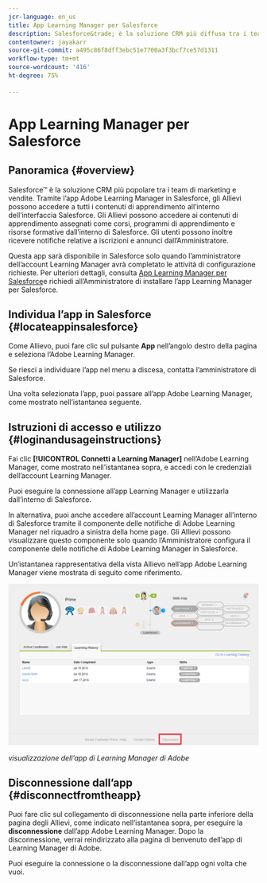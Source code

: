 ```yaml
---
jcr-language: en_us
title: App Learning Manager per Salesforce
description: Salesforce&trade; è la soluzione CRM più diffusa tra i team di vendita e marketing. Tramite l’app Adobe Learning Manager in Salesforce, gli Allievi possono accedere a tutti i contenuti di apprendimento all’interno dell’interfaccia Salesforce. Gli Allievi possono accedere ai contenuti di apprendimento assegnati come corsi, programmi di apprendimento e risorse formative dall’interno di Salesforce. Gli utenti possono inoltre ricevere notifiche relative a iscrizioni e annunci dall’Amministratore.
contentowner: jayakarr
source-git-commit: a495c86f8dff3ebc51e7700a3f3bcf7ce57d1311
workflow-type: tm+mt
source-wordcount: '416'
ht-degree: 75%

---
```




# App Learning Manager per Salesforce

## Panoramica {#overview}

Salesforce™ è la soluzione CRM più popolare tra i team di marketing e vendite. Tramite l’app Adobe Learning Manager in Salesforce, gli Allievi possono accedere a tutti i contenuti di apprendimento all’interno dell’interfaccia Salesforce. Gli Allievi possono accedere ai contenuti di apprendimento assegnati come corsi, programmi di apprendimento e risorse formative dall’interno di Salesforce. Gli utenti possono inoltre ricevere notifiche relative a iscrizioni e annunci dall’Amministratore.

Questa app sarà disponibile in Salesforce solo quando l’amministratore dell’account Learning Manager avrà completato le attività di configurazione richieste. Per ulteriori dettagli, consulta [App Learning Manager per Salesforce](../../integration-admin/feature-summary/sfdc-app.md)e richiedi all’Amministratore di installare l’app Learning Manager per Salesforce.

## Individua l’app in Salesforce {#locateappinsalesforce}

Come Allievo, puoi fare clic sul pulsante **App** nell’angolo destro della pagina e seleziona l’Adobe Learning Manager.

Se riesci a individuare l’app nel menu a discesa, contatta l’amministratore di Salesforce.

Una volta selezionata l’app, puoi passare all’app Adobe Learning Manager, come mostrato nell’istantanea seguente.

<!--![](assets/connect-to-prime.png)-->

## Istruzioni di accesso e utilizzo {#loginandusageinstructions}

Fai clic **[!UICONTROL Connetti a Learning Manager]** nell’Adobe Learning Manager, come mostrato nell’istantanea sopra, e accedi con le credenziali dell’account Learning Manager.

Puoi eseguire la connessione all’app Learning Manager e utilizzarla dall’interno di Salesforce.

In alternativa, puoi anche accedere all’account Learning Manager all’interno di Salesforce tramite il componente delle notifiche di Adobe Learning Manager nel riquadro a sinistra della home page. Gli Allievi possono visualizzare questo componente solo quando l’Amministratore configura il componente delle notifiche di Adobe Learning Manager in Salesforce.

Un’istantanea rappresentativa della vista Allievo nell’app Adobe Learning Manager viene mostrata di seguito come riferimento.

![](assets/learners-view.png)

*visualizzazione dell’app di Learning Manager di Adobe*

## Disconnessione dall’app {#disconnectfromtheapp}

Puoi fare clic sul collegamento di disconnessione nella parte inferiore della pagina degli Allievi, come indicato nell’istantanea sopra, per eseguire la **disconnessione** dall’app Adobe Learning Manager. Dopo la disconnessione, verrai reindirizzato alla pagina di benvenuto dell’app di Learning Manager di Adobe.

Puoi eseguire la connessione o la disconnessione dall’app ogni volta che vuoi.
